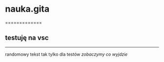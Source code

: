 # nauka.gita
=============
## testuję na vsc
-------------------
randomowy tekst
  tak tylko dla testów
  *zobaczymy co wyjdzie*